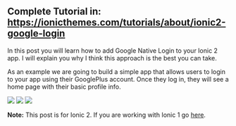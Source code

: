 ## Complete Tutorial in: https://ionicthemes.com/tutorials/about/ionic2-google-login

In this post you will learn how to add Google Native Login to your Ionic 2 app. I will explain you why I think this approach is the best you can take.

As an example we are going to build a simple app that allows users to login to your app using their GooglePlus account. Once they log in, they will see a home page with their basic profile info.

![](https://s3-us-west-2.amazonaws.com/ionicthemes/tutorials/screenshots/ionic2-google-login/ios_1.png)
![](https://s3-us-west-2.amazonaws.com/ionicthemes/tutorials/screenshots/ionic2-google-login/ios_2.png)
![](https://s3-us-west-2.amazonaws.com/ionicthemes/tutorials/screenshots/ionic2-google-login/ios_3.png)

**Note:** This post is for Ionic 2. If you are working with Ionic 1 go [here](https://ionicthemes.com/tutorials/about/google-plus-login-with-ionic-framework).
